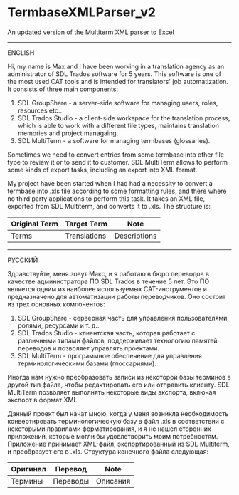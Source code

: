 # TermbaseXMLParser_v2
An updated version of the Multiterm XML parser to Excel

* * *

ENGLISH

Hi, my name is Max and I have been working in a translation agency as an administrator of SDL Trados software for 5 years.
This software is one of the most used CAT tools and is intended for translators' job automatization. It consists of three main components:

1) SDL GroupShare - a server-side software for managing users, roles, resources etc..
2) SDL Trados Studio - a client-side workspace for the translation process, which is able to work with a different file types, maintains translation memories and project managaing.
3) SDL MultiTerm - a software for managing termbases (glossaries).

Sometimes we need to convert entries from some termbase into other file type to review it or to send it to customer.
SDL MultiTerm allows to perform some kinds of export tasks, including an export into XML format.

My project have been started when I had had a necessity to convert a termbase into .xls file according to some formatting rules, and there where no third party applications to perform this task.
It takes an XML file, exported from SDL Multiterm, and converts it to .xls. The structure is:

Original Term | Target Term   | Note
--------------|---------------|----------------
Terms         | Translations  | Descriptions

* * *

РУССКИЙ

Здравствуйте, меня зовут Макс, и я работаю в бюро переводов в качестве администратора ПО SDL Trados в течение 5 лет.
Это ПО является одним из наиболее используемых CAT-инструментов и предназначено для автоматизации работы переводчиков. Оно состоит из трех основных компонентов:

1) SDL GroupShare - серверная часть для управления пользователями, ролями, ресурсами и т. д..
2) SDL Trados Studio - клиентская часть, которая работает с различными типами файлов, поддерживает технологию памятей переводов и позволяет управлять проектами.
3) SDL MultiTerm - программное обеспечение для управления терминологическими базами (глоссариями).

Иногда нам нужно преобразовать записи из некоторой базы терминов в другой тип файла, чтобы редактировать его или отправить клиенту.
SDL MultiTerm позволяет выполнять некоторые виды экспорта, включая экспорт в формат XML.

Данный проект был начат мною, когда у меня возникла необходимость конвертировать терминологическую базу в файл .xls в соответствии с некоторыми правилами форматирования, и я не нашел сторонних приложений, которые могли бы удовлетворить моим потребностям.
Приложение принимает XML-файл, экспортированный из SDL Multiterm, и преобразует его в .xls. Структура конечного файла следующая:

Оригинал    | Перевод   | Note
------------|-----------|-----------
Термины     | Переводы  | Описания
